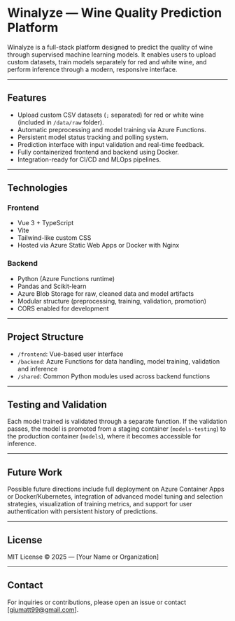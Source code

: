 # Winalyze — Wine Quality Prediction Platform

Winalyze is a full-stack platform designed to predict the quality of wine through supervised machine learning models. It enables users to upload custom datasets, train models separately for red and white wine, and perform inference through a modern, responsive interface.

---

## Features

- Upload custom CSV datasets (`;` separated) for red or white wine (included in `/data/raw` folder).
- Automatic preprocessing and model training via Azure Functions.
- Persistent model status tracking and polling system.
- Prediction interface with input validation and real-time feedback.
- Fully containerized frontend and backend using Docker.
- Integration-ready for CI/CD and MLOps pipelines.

---

## Technologies

### Frontend
- Vue 3 + TypeScript
- Vite
- Tailwind-like custom CSS
- Hosted via Azure Static Web Apps or Docker with Nginx

### Backend
- Python (Azure Functions runtime)
- Pandas and Scikit-learn
- Azure Blob Storage for raw, cleaned data and model artifacts
- Modular structure (preprocessing, training, validation, promotion)
- CORS enabled for development

---

## Project Structure

- `/frontend`: Vue-based user interface
- `/backend`: Azure Functions for data handling, model training, validation and inference
- `/shared`: Common Python modules used across backend functions

---

## Testing and Validation

Each model trained is validated through a separate function. If the validation passes, the model is promoted from a staging container (`models-testing`) to the production container (`models`), where it becomes accessible for inference.

---

## Future Work

Possible future directions include full deployment on Azure Container Apps or Docker/Kubernetes, integration of advanced model tuning and selection strategies, visualization of training metrics, and support for user authentication with persistent history of predictions.

---

## License

MIT License © 2025 — [Your Name or Organization]

---

## Contact

For inquiries or contributions, please open an issue or contact [giumatt99@gmail.com].
